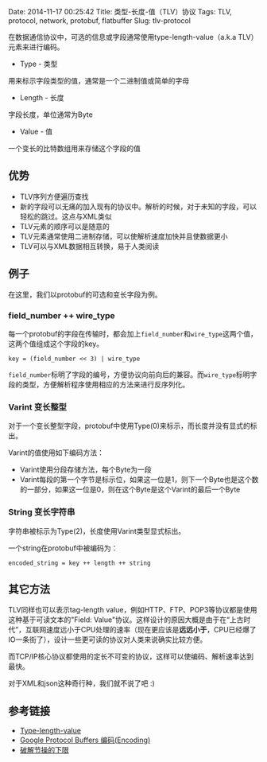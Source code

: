 Date: 2014-11-17 00:25:42 
Title: 类型-长度-值（TLV）协议
Tags: TLV, protocol, network, protobuf, flatbuffer
Slug: tlv-protocol

在数据通信协议中，可选的信息或字段通常使用type-length-value（a.k.a TLV）元素来进行编码。

* Type - 类型

用来标示字段类型的值，通常是一个二进制值或简单的字母

* Length - 长度

字段长度，单位通常为Byte

* Value - 值

一个变长的比特数组用来存储这个字段的值

## 优势

* TLV序列方便遍历查找
* 新的字段可以无痛的加入现有的协议中。解析的时候，对于未知的字段，可以轻松的跳过。这点与XML类似
* TLV元素的顺序可以是随意的
* TLV元素通常使用二进制存储，可以使解析速度加快并且使数据更小
* TLV可以与XML数据相互转换，易于人类阅读

## 例子

在这里，我们以protobuf的可选和变长字段为例。

### field_number ++ wire_type

每一个protobuf的字段在传输时，都会加上``field_number``和``wire_type``这两个值，这两个值组成这个字段的key。

```
key = (field_number << 3) | wire_type
```

``field_number``标明了字段的编号，方便协议向前向后的兼容。而``wire_type``标明字段的类型，方便解析程序使用相应的方法来进行反序列化。

### Varint 变长整型

对于一个变长整型字段，protobuf中使用Type(0)来标示，而长度并没有显式的标出。

Varint的值使用如下编码方法：

* Varint使用分段存储方法，每个Byte为一段
* Varint每段的第一个字节是标示位，如果这一位是1，则下一个Byte也是这个数的一部分，如果这一位是0，则在这个Byte是这个Varint的最后一个Byte

### String 变长字符串

字符串被标示为Type(2)，长度使用Varint类型显式标出。

一个string在protobuf中被编码为：

```
encoded_string = key ++ length ++ string
```

## 其它方法

TLV同样也可以表示tag-length value，例如HTTP、FTP、POP3等协议都是使用这种基于可读文本的"Field: Value"协议。这样设计的原因大概是由于在“上古时代”，互联网速度远小于CPU处理的速率（现在更应该是**远远小于**，CPU已经爆了IO一条街了），设计一些更可读的协议对人类来说确实比较方便。

而TCP/IP核心协议都使用的定长不可变的协议，这样可以使编码、解析速率达到最快。

对于XML和json这种奇行种，我们就不说了吧 :)

## 参考链接

* [Type-length-value][1]
* [Google Protocol Buffers 编码(Encoding)][2]
* [破解节操的下限][3]

[1]: http://en.wikipedia.org/wiki/Type-length-value
[2]: http://www.cnblogs.com/shitouer/archive/2013/04/12/google-protocol-buffers-encoding.html
[3]: http://wizmann.tk/moujiecao.html
